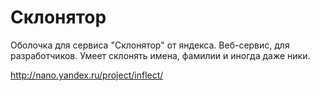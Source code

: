 Склонятор
===========================
Оболочка для сервиса "Склонятор" от яндекса.
Веб-сервис, для разработчиков. Умеет склонять имена, фамилии и иногда даже ники.

http://nano.yandex.ru/project/inflect/

